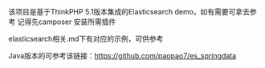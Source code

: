 该项目是基于ThinkPHP 5.1版本集成的Elasticsearch demo，如有需要可拿去参考 记得先camposer 安装所需插件

elasticsearch相关.md下有对应的示例，可供参考

Java版本的可参考该链接：https://github.com/paopao7/es_springdata
